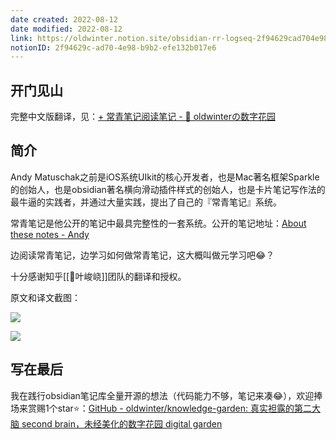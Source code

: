 ```yaml
---
date created: 2022-08-12
date modified: 2022-08-12
link: https://oldwinter.notion.site/obsidian-rr-logseq-2f94629cad704e98b9b2efe132b017e6
notionID: 2f94629c-ad70-4e98-b9b2-efe132b017e6
---
```


## 开门见山

完整中文版翻译，见：[+ 常青笔记阅读笔记 - 🌲 oldwinterの数字花园](https://oldwinter.top/Sources/Articles/%E5%B8%B8%E9%9D%92%E7%AC%94%E8%AE%B0%E9%98%85%E8%AF%BB%E7%AC%94%E8%AE%B0/%2B+%E5%B8%B8%E9%9D%92%E7%AC%94%E8%AE%B0%E9%98%85%E8%AF%BB%E7%AC%94%E8%AE%B0)

## 简介

Andy Matuschak之前是iOS系统UIkit的核心开发者，也是Mac著名框架Sparkle的创始人，也是obsidian著名横向滑动插件样式的创始人，也是卡片笔记写作法的最牛逼的实践者，并通过大量实践，提出了自己的『常青笔记』系统。

常青笔记是他公开的笔记中最具完整性的一套系统。公开的笔记地址：[About these notes - Andy](https://notes.andymatuschak.org/About_these_notes)

边阅读常青笔记，边学习如何做常青笔记，这大概叫做元学习吧😂？

十分感谢知乎[[🧑叶峻峣]]团队的翻译和授权。

原文和译文截图：

![](https://my-public-pic.oss-cn-hangzhou.aliyuncs.com/202208120012174.png)

![](https://my-public-pic.oss-cn-hangzhou.aliyuncs.com/202208120014687.png)

## 写在最后

我在践行obsidian笔记库全量开源的想法（代码能力不够，笔记来凑😂），欢迎捧场来赏赐1个star⭐️：[GitHub - oldwinter/knowledge-garden: 真实袒露的第二大脑 second brain，未经美化的数字花园 digital garden](https://github.com/oldwinter/knowledge-garden)
